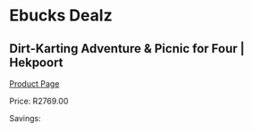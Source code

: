 
# Ebucks Dealz
## Dirt-Karting Adventure & Picnic for Four | Hekpoort
[Product Page](https://www.ebucks.com/web/shop/productSelected.do?prodId=212917654&catId=714893646)

Price: R2769.00

Savings: 


	